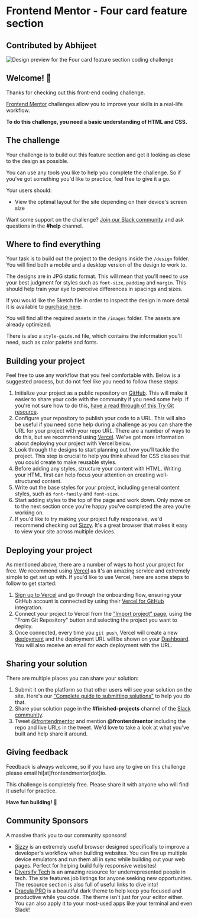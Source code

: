# Frontend Mentor - Four card feature section

## Contributed by Abhijeet

![Design preview for the Four card feature section coding challenge](./design/desktop-preview.jpg)

## Welcome! 👋

Thanks for checking out this front-end coding challenge.

[Frontend Mentor](https://www.frontendmentor.io) challenges allow you to improve your skills in a real-life workflow.

**To do this challenge, you need a basic understanding of HTML and CSS.**

## The challenge

Your challenge is to build out this feature section and get it looking as close to the design as possible.

You can use any tools you like to help you complete the challenge. So if you've got something you'd like to practice, feel free to give it a go.

Your users should:

- View the optimal layout for the site depending on their device's screen size

Want some support on the challenge? [Join our Slack community](https://www.frontendmentor.io/slack) and ask questions in the **#help** channel.

## Where to find everything

Your task is to build out the project to the designs inside the `/design` folder. You will find both a mobile and a desktop version of the design to work to. 

The designs are in JPG static format. This will mean that you'll need to use your best judgment for styles such as `font-size`, `padding` and `margin`. This should help train your eye to perceive differences in spacings and sizes.

If you would like the Sketch file in order to inspect the design in more detail it is available to [purchase here](https://bmc.xyz/l/uXWTfHQ53).

You will find all the required assets in the `/images` folder. The assets are already optimized.

There is also a `style-guide.md` file, which contains the information you'll need, such as color palette and fonts.

## Building your project

Feel free to use any workflow that you feel comfortable with. Below is a suggested process, but do not feel like you need to follow these steps:

1. Initialize your project as a public repository on [GitHub](https://github.com/). This will make it easier to share your code with the community if you need some help. If you're not sure how to do this, [have a read through of this Try Git resource](https://try.github.io/).
2. Configure your repository to publish your code to a URL. This will also be useful if you need some help during a challenge as you can share the URL for your project with your repo URL. There are a number of ways to do this, but we recommend using [Vercel](https://bit.ly/fem-vercel). We've got more information about deploying your project with Vercel below.
3. Look through the designs to start planning out how you'll tackle the project. This step is crucial to help you think ahead for CSS classes that you could create to make reusable styles.
4. Before adding any styles, structure your content with HTML. Writing your HTML first can help focus your attention on creating well-structured content.
5. Write out the base styles for your project, including general content styles, such as `font-family` and `font-size`.
6. Start adding styles to the top of the page and work down. Only move on to the next section once you're happy you've completed the area you're working on.
7. If you'd like to try making your project fully responsive, we'd recommend checking out [Sizzy](https://bit.ly/fm-sizzy). It's a great browser that makes it easy to view your site across multiple devices.

## Deploying your project

As mentioned above, there are a number of ways to host your project for free. We recommend using [Vercel](https://bit.ly/fem-vercel) as it's an amazing service and extremely simple to get set up with. If you'd like to use Vercel, here are some steps to follow to get started:

1. [Sign up to Vercel](https://bit.ly/fem-vercel-signup) and go through the onboarding flow, ensuring your GitHub account is connected by using their [Vercel for GitHub](https://vercel.com/docs/v2/git-integrations/vercel-for-github) integration.
2. Connect your project to Vercel from the ["Import project" page](https://vercel.com/import), using the "From Git Repository" button and selecting the project you want to deploy.
3. Once connected, every time you `git push`, Vercel will create a new [deployment](https://vercel.com/docs/v2/platform/deployments) and the deployment URL will be shown on your [Dashboard](https://vercel.com/dashboard). You will also receive an email for each deployment with the URL.

## Sharing your solution

There are multiple places you can share your solution:

1. Submit it on the platform so that other users will see your solution on the site. Here's our ["Complete guide to submitting solutions"](https://medium.com/frontend-mentor/a-complete-guide-to-submitting-solutions-on-frontend-mentor-ac6384162248) to help you do that.
2. Share your solution page in the **#finished-projects** channel of the [Slack community](https://www.frontendmentor.io/slack).
3. Tweet [@frontendmentor](https://twitter.com/frontendmentor) and mention **@frontendmentor** including the repo and live URLs in the tweet. We'd love to take a look at what you've built and help share it around.

## Giving feedback

Feedback is always welcome, so if you have any to give on this challenge please email hi[at]frontendmentor[dot]io.

This challenge is completely free. Please share it with anyone who will find it useful for practice.

**Have fun building!** 🚀

## Community Sponsors

A massive thank you to our community sponsors!

- [Sizzy](https://bit.ly/fm-sizzy) is an extremely useful browser designed specifically to improve a developer's workflow when building websites. You can fire up multiple device emulators and run them all in sync while building out your web pages. Perfect for helping build fully responsive websites!
- [Diversify Tech](https://bit.ly/fem-diversify-tech) is an amazing resource for underrepresented people in tech. The site features job listings for anyone seeking new opportunities. The resource section is also full of useful links to dive into!
- [Dracula PRO](https://bit.ly/fem-dracula) is a beautiful dark theme to help keep you focused and productive while you code. The theme isn't just for your editor either. You can also apply it to your most-used apps like your terminal and even Slack!
